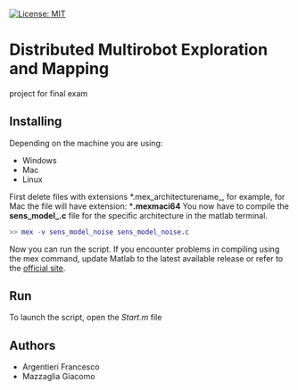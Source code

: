 [![License: MIT](https://img.shields.io/badge/license-MIT-blue.svg)](LICENSE)

# Distributed Multirobot Exploration and Mapping

project for final exam

## Installing

Depending on the machine you are using:
- Windows
- Mac
- Linux

First delete files with extensions \*.mex_architecturename_, for example, for Mac the file will have extension: ***.mexmaci64**
You now have to compile the **sens\_model\_.c** file for the specific architecture in the matlab terminal.

```matlab
>> mex -v sens_model_noise sens_model_noise.c
```

Now you can run the script.
If you encounter problems in compiling using the mex command, update Matlab to the latest available release or refer to the [official site](https://mathworks.com/).

## Run
To launch the script, open the *Start.m* file

## Authors
- Argentieri Francesco
- Mazzaglia Giacomo
